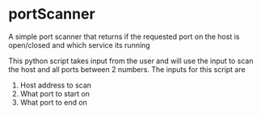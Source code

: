 # portScanner
A simple port scanner that returns if the requested port on the host is open/closed and which service its running

This python script takes input from the user and will use the input to scan the host and all ports between 2 numbers. The inputs for this script are 
1) Host address to scan
2) What port to start on
3) What port to end on
